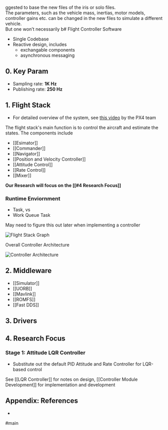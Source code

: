 ggested to base the new files of the iris or solo files.  
The parameters, such as the vehicle mass, inertias, motor models, controller gains etc. can be changed in the new files to simulate a different vehicle.  
But one won’t necessarily b# Flight Controller Software
- Single Codebase
- Reactive design, includes
	- exchangable components
	- asynchronous messaging

## 0. Key Param
- Sampling rate: **1K Hz**
- Publishing rate: **250 Hz**


## 1. Flight Stack
- For detailed overview of the system, see [this video](https://www.youtube.com/watch?v=orvng_11ngQ) by the PX4 team

The flight stack's main function is to control the aircraft and estimate the states. The components include
- [[Esimator]]
- [[Commander]]
- [[Navigator]]
- [[Position and Velocity Controller]]
- [[Attitude Control]]
- [[Rate Control]]
- [[Mixer]]

**Our Research will focus on the [[#4 Research Focus]]**

### Runtime Enviornment
- Task, vs
- Work Queue Task

May need to figure this out later when implementing a controller

![Flight Stack Graph](https://docs.px4.io/master/assets/img/PX4_High-Level_Flight-Stack.18829d0a.svg)

Overall Controller Architecture

![Controller Architecture](https://docs.px4.io/master/assets/img/mc_control_arch.21116ef0.jpg)

## 2. Middleware
- [[Simulator]]
- [[UORB]]
- [[Mavlink]]
- [[ROMFS]]
- [[Fast DDS]]
## 3. Drivers

## 4. Research Focus
### Stage 1: Attitude LQR Controller
- Substitute out the default PID Attitude and Rate Controller for LQR-based control

See [[LQR Controller]] for notes on design, [[Controller Module Development]] for implementation and development

## Appendix: References
-  

#main